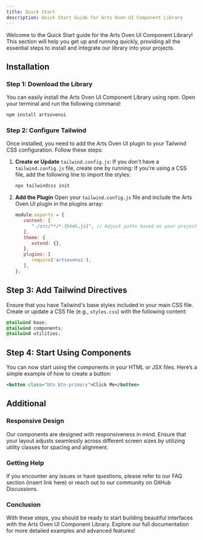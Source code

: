 ```yaml
---
title: Quick Start
description: Quick Start Guide for Arts Oven UI Component Library
---
```


Welcome to the Quick Start guide for the Arts Oven UI Component Library! This section will help you get up and running
quickly, providing all the essential steps to install and integrate our library into your projects.

## Installation

### Step 1: Download the Library

You can easily install the Arts Oven UI Component Library using npm. Open your terminal and run the following command:

````sh
npm install artsovenui
````

### Step 2: Configure Tailwind

Once installed, you need to add the Arts Oven UI plugin to your Tailwind CSS configuration. Follow these steps:

1. **Create or Update** `tailwind.config.js`:
   If you don't have a `tailwind.config.js` file, create one by running:
   If you're using a CSS file, add the following line to import the styles:
   ````sh
   npx tailwindcss init
   ````
2. **Add the Plugin**
   Open your `tailwind.config.js` file and include the Arts Oven UI plugin in the plugins array:

   ````js {9}
   module.exports = {
      content: [
         "./src/**/*.{html,js}", // Adjust paths based on your project structure
      ],
      theme: {
         extend: {},
      },
      plugins: [
         require('artsovenui'),
      ],
   };
   ````
## Step 3: Add Tailwind Directives
   Ensure that you have Tailwind's base styles included in your main CSS file. Create or update a CSS file (e.g.,
   `styles.css`) with the following content:

   ````css
   @tailwind base;
   @tailwind components;
   @tailwind utilities;
   ````

## Step 4: Start Using Components
   You can now start using the components in your HTML or JSX files. Here’s a simple example of how to create a button:

   ````xml
   <button class="btn btn-primary">Click Me</button>
   ````

## Additional

### Responsive Design

Our components are designed with responsiveness in mind. Ensure that your layout adjusts seamlessly across different
screen sizes by utilizing utility classes for spacing and alignment.

### Getting Help

If you encounter any issues or have questions, please refer to our FAQ section (insert link here) or reach out to our
community on GitHub Discussions.

### Conclusion

With these steps, you should be ready to start building beautiful interfaces with the Arts Oven UI Component Library.
Explore our full documentation for more detailed examples and advanced features!
